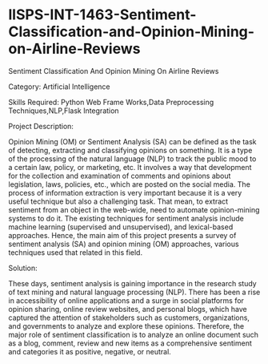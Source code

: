 # llSPS-INT-1463-Sentiment-Classification-and-Opinion-Mining-on-Airline-Reviews
Sentiment Classification And Opinion Mining On Airline Reviews

Category: Artificial Intelligence

Skills Required:
Python Web Frame Works,Data Preprocessing Techniques,NLP,Flask Integration

Project Description:

Opinion Mining (OM) or Sentiment Analysis (SA) can be defined as the task of detecting, extracting and classifying opinions on something.
It is a type of the processing of the natural language (NLP) to track the public mood to a certain law, policy, or marketing, etc. 
It involves a way that development for the collection and examination of comments and opinions about legislation, laws, policies, etc.,
which are posted on the social media. The process of information extraction is very important because it is a very useful technique but
also a challenging task. That mean, to extract sentiment from an object in the web-wide, need to automate opinion-mining systems to do it.
The existing techniques for sentiment analysis include machine learning (supervised and unsupervised), and lexical-based approaches.
Hence, the main aim of this project presents a survey of sentiment analysis (SA) and opinion mining (OM) approaches, various techniques 
used that related in this field.

Solution:

These days, sentiment analysis is gaining importance in the research study of text mining and natural language processing (NLP).
There has been a rise in accessibility of online applications and a surge in social platforms for opinion sharing, online review websites,
and personal blogs, which have captured the attention of stakeholders such as customers, organizations, and governments to analyze and 
explore these opinions. Therefore, the major role of sentiment classification is to analyze an online document such as a blog, comment,
review and new items as a comprehensive sentiment and categories it as positive, negative, or neutral.
